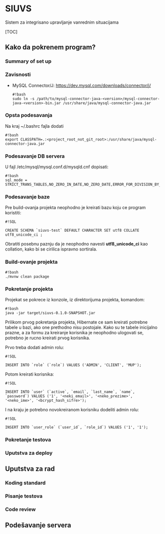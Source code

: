 # SIUVS #

Sistem za integrisano upravljanje vanrednim situacijama

[TOC]

## Kako da pokrenem program? ##

### Summary of set up ###

### Zavisnosti ###

* MySQL Connector/J: https://dev.mysql.com/downloads/connector/j/
    ```
    #!bash
    sudo ln -s /path/to/mysql-connector-java-<version>/mysql-connector-java-<version>-bin.jar /usr/share/java/mysql-connector-java.jar
    ```

### Opsta podesavanja ###

Na kraj ~/.bashrc fajla dodati
```
#!bash
export CLASSPATH=.:<project_root_not_git_root>:/usr/share/java/mysql-connector-java.jar
```

### Podesavanje DB servera ###

U fajl /etc/mysql/mysql.conf.d/mysqld.cnf dopisati:

```
#!bash
sql_mode = STRICT_TRANS_TABLES,NO_ZERO_IN_DATE,NO_ZERO_DATE,ERROR_FOR_DIVISION_BY_ZERO,NO_AUTO_CREATE_USER,NO_ENGINE_SUBSTITUTION
```

### Podesavanje baze ###

Pre build-ovanja projekta neophodno je kreirati bazu koju ce program koristiti:


```
#!SQL

CREATE SCHEMA `siuvs-test` DEFAULT CHARACTER SET utf8 COLLATE utf8_unicode_ci ;
```
Obratiti posebnu paznju da je neophodno navesti **utf8_unicode_ci** kao collation, kako bi se cirilica ispravno sortirala.

### Build-ovanje projekta ###
```
#!bash
./mvnw clean package
```

### Pokretanje projekta ###

Projekat se pokrece iz konzole, iz direktorijuma projekta, komandom:

```
#!bash
java -jar target/siuvs-0.1.0-SNAPSHOT.jar
```

Prilikom prvog pokretanja projekta, Hibernate ce sam kreirati potrebne tabele u bazi, ako one prethodno nisu postojale. Kako su te tabele inicijalno prazne, a za formu za kreiranje korisnika je neophodno ulogovati se, potrebno je rucno kreirati prvog korisnika.

Prvo treba dodati admin rolu:

```
#!SQL

INSERT INTO `role` (`role`) VALUES ('ADMIN', 'CLIENT', 'MUP');
```
Potom kreirati korisnika:


```
#!SQL

INSERT INTO `user` (`active`, `email`, `last_name`, `name`, `password`) VALUES ('1', '<neki_email>', '<neko_prezime>', '<neko_ime>', '<bcrypt_hash_sifre>');
```
I na kraju je potrebno novokreiranom korisniku dodeliti admin rolu:


```
#!SQL

INSERT INTO `user_role` (`user_id`, `role_id`) VALUES ('1', '1');
```


### Pokretanje testova ###

### Uputstva za deploy ###

## Uputstva za rad ##

### Koding standard ###

### Pisanje testova ###

### Code review ###

## Podešavanje servera ##


